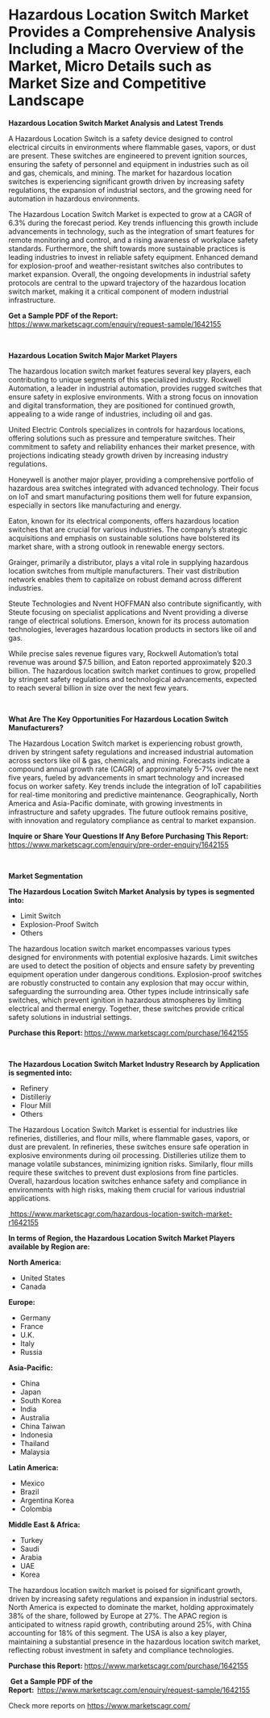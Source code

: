 <p><h1>Hazardous Location Switch Market Provides a Comprehensive Analysis Including a Macro Overview of the Market, Micro Details such as Market Size and Competitive Landscape</h1></p><p><strong>Hazardous Location Switch Market Analysis and Latest Trends</strong></p>
<p><p>A Hazardous Location Switch is a safety device designed to control electrical circuits in environments where flammable gases, vapors, or dust are present. These switches are engineered to prevent ignition sources, ensuring the safety of personnel and equipment in industries such as oil and gas, chemicals, and mining. The market for hazardous location switches is experiencing significant growth driven by increasing safety regulations, the expansion of industrial sectors, and the growing need for automation in hazardous environments.</p><p>The Hazardous Location Switch Market is expected to grow at a CAGR of 6.3% during the forecast period. Key trends influencing this growth include advancements in technology, such as the integration of smart features for remote monitoring and control, and a rising awareness of workplace safety standards. Furthermore, the shift towards more sustainable practices is leading industries to invest in reliable safety equipment. Enhanced demand for explosion-proof and weather-resistant switches also contributes to market expansion. Overall, the ongoing developments in industrial safety protocols are central to the upward trajectory of the hazardous location switch market, making it a critical component of modern industrial infrastructure.</p></p>
<p><strong>Get a Sample PDF of the Report:&nbsp;</strong> <a href="https://www.marketscagr.com/enquiry/request-sample/1642155?utm_campaign=3575&utm_medium=2&utm_source=Github&utm_content=ia&utm_term=06042025&utm_id=hazardous-location-switch">https://www.marketscagr.com/enquiry/request-sample/1642155</a></p>
<p>&nbsp;</p>
<p><strong>Hazardous Location Switch Major Market Players</strong></p>
<p><p>The hazardous location switch market features several key players, each contributing to unique segments of this specialized industry. Rockwell Automation, a leader in industrial automation, provides rugged switches that ensure safety in explosive environments. With a strong focus on innovation and digital transformation, they are positioned for continued growth, appealing to a wide range of industries, including oil and gas.</p><p>United Electric Controls specializes in controls for hazardous locations, offering solutions such as pressure and temperature switches. Their commitment to safety and reliability enhances their market presence, with projections indicating steady growth driven by increasing industry regulations.</p><p>Honeywell is another major player, providing a comprehensive portfolio of hazardous area switches integrated with advanced technology. Their focus on IoT and smart manufacturing positions them well for future expansion, especially in sectors like manufacturing and energy.</p><p>Eaton, known for its electrical components, offers hazardous location switches that are crucial for various industries. The company’s strategic acquisitions and emphasis on sustainable solutions have bolstered its market share, with a strong outlook in renewable energy sectors.</p><p>Grainger, primarily a distributor, plays a vital role in supplying hazardous location switches from multiple manufacturers. Their vast distribution network enables them to capitalize on robust demand across different industries.</p><p>Steute Technologies and Nvent HOFFMAN also contribute significantly, with Steute focusing on specialist applications and Nvent providing a diverse range of electrical solutions. Emerson, known for its process automation technologies, leverages hazardous location products in sectors like oil and gas.</p><p>While precise sales revenue figures vary, Rockwell Automation’s total revenue was around $7.5 billion, and Eaton reported approximately $20.3 billion. The hazardous location switch market continues to grow, propelled by stringent safety regulations and technological advancements, expected to reach several billion in size over the next few years.</p></p>
<p>&nbsp;</p>
<p><strong>What Are The Key Opportunities For Hazardous Location Switch Manufacturers?</strong></p>
<p><p>The Hazardous Location Switch market is experiencing robust growth, driven by stringent safety regulations and increased industrial automation across sectors like oil & gas, chemicals, and mining. Forecasts indicate a compound annual growth rate (CAGR) of approximately 5-7% over the next five years, fueled by advancements in smart technology and increased focus on worker safety. Key trends include the integration of IoT capabilities for real-time monitoring and predictive maintenance. Geographically, North America and Asia-Pacific dominate, with growing investments in infrastructure and safety upgrades. The future outlook remains positive, with innovation and regulatory compliance as central to market expansion.</p></p>
<p><strong>Inquire or Share Your Questions If Any Before Purchasing This Report:</strong> <a href="https://www.marketscagr.com/enquiry/pre-order-enquiry/1642155?utm_campaign=3575&utm_medium=2&utm_source=Github&utm_content=ia&utm_term=06042025&utm_id=hazardous-location-switch">https://www.marketscagr.com/enquiry/pre-order-enquiry/1642155</a></p>
<p>&nbsp;</p>
<p><strong>Market Segmentation</strong></p>
<p><strong>The Hazardous Location Switch Market Analysis by types is segmented into:</strong></p>
<p><ul><li>Limit Switch</li><li>Explosion-Proof Switch</li><li>Others</li></ul></p>
<p><p>The hazardous location switch market encompasses various types designed for environments with potential explosive hazards. Limit switches are used to detect the position of objects and ensure safety by preventing equipment operation under dangerous conditions. Explosion-proof switches are robustly constructed to contain any explosion that may occur within, safeguarding the surrounding area. Other types include intrinsically safe switches, which prevent ignition in hazardous atmospheres by limiting electrical and thermal energy. Together, these switches provide critical safety solutions in industrial settings.</p></p>
<p><strong>Purchase this Report:&nbsp;</strong><a href="https://www.marketscagr.com/purchase/1642155?utm_campaign=3575&utm_medium=2&utm_source=Github&utm_content=ia&utm_term=06042025&utm_id=hazardous-location-switch">https://www.marketscagr.com/purchase/1642155</a></p>
<p>&nbsp;</p>
<p><strong>The Hazardous Location Switch Market Industry Research by Application is segmented into:</strong></p>
<p><ul><li>Refinery</li><li>Distilleriy</li><li>Flour Mill</li><li>Others</li></ul></p>
<p><p>The Hazardous Location Switch Market is essential for industries like refineries, distilleries, and flour mills, where flammable gases, vapors, or dust are prevalent. In refineries, these switches ensure safe operation in explosive environments during oil processing. Distilleries utilize them to manage volatile substances, minimizing ignition risks. Similarly, flour mills require these switches to prevent dust explosions from fine particles. Overall, hazardous location switches enhance safety and compliance in environments with high risks, making them crucial for various industrial applications.</p></p>
<p><a href="https://www.marketscagr.com/hazardous-location-switch-market-r1642155?utm_campaign=3575&utm_medium=2&utm_source=Github&utm_content=ia&utm_term=06042025&utm_id=hazardous-location-switch">&nbsp;https://www.marketscagr.com/hazardous-location-switch-market-r1642155</a></p>
<p><strong>In terms of Region, the Hazardous Location Switch Market Players available by Region are:</strong></p>
<p>
    <p> <strong> North America: </strong>
        <ul>
            <li>United States</li>
            <li>Canada</li>
        </ul>
        </p> 
    <p> <strong> Europe: </strong>
        <ul>
            <li>Germany</li>
            <li>France</li>
            <li>U.K.</li>
            <li>Italy</li>
            <li>Russia</li>
        </ul>
        </p> 
    <p> <strong> Asia-Pacific: </strong>
        <ul>
            <li>China</li>
            <li>Japan</li>
            <li>South Korea</li>
            <li>India</li>
            <li>Australia</li>
            <li>China Taiwan</li>
            <li>Indonesia</li>
            <li>Thailand</li>
            <li>Malaysia</li>
        </ul>
        </p> 
    <p> <strong> Latin America: </strong>
        <ul>
            <li>Mexico</li>
            <li>Brazil</li>
            <li>Argentina Korea</li>
            <li>Colombia</li>
        </ul>
        </p> 
    <p> <strong> Middle East & Africa: </strong>
        <ul>
            <li>Turkey</li>
            <li>Saudi</li>
            <li>Arabia</li>
            <li>UAE</li>
            <li>Korea</li>
        </ul>
    </p>
    </p>
<p><p>The hazardous location switch market is poised for significant growth, driven by increasing safety regulations and expansion in industrial sectors. North America is expected to dominate the market, holding approximately 38% of the share, followed by Europe at 27%. The APAC region is anticipated to witness rapid growth, contributing around 25%, with China accounting for 18% of this segment. The USA is also a key player, maintaining a substantial presence in the hazardous location switch market, reflecting robust investment in safety and compliance technologies.</p></p>
<p><strong>Purchase this Report: </strong><a href="https://www.marketscagr.com/purchase/1642155?utm_campaign=3575&utm_medium=2&utm_source=Github&utm_content=ia&utm_term=06042025&utm_id=hazardous-location-switch">https://www.marketscagr.com/purchase/1642155</a></p>
<p>&nbsp;<strong>Get a Sample PDF of the Report:&nbsp;&nbsp;</strong><a href="https://www.marketscagr.com/enquiry/request-sample/1642155?utm_campaign=3575&utm_medium=2&utm_source=Github&utm_content=ia&utm_term=06042025&utm_id=hazardous-location-switch">https://www.marketscagr.com/enquiry/request-sample/1642155</a></p>
<p><strong></strong></p>
<p>Check more reports on <a href="https://www.marketscagr.com/?utm_campaign=3575&utm_medium=2&utm_source=Github&utm_content=ia&utm_term=06042025&utm_id=hazardous-location-switch">https://www.marketscagr.com/</a></p>